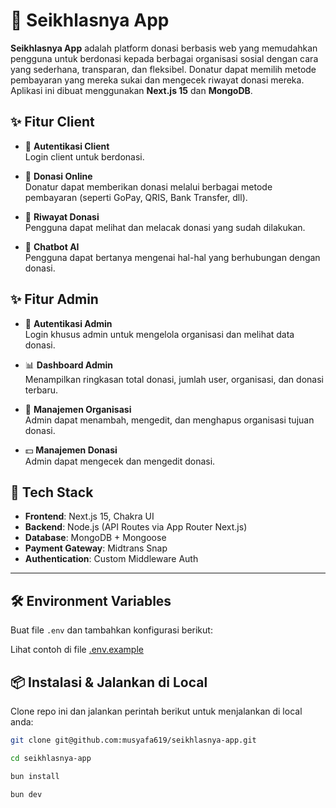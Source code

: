 # 💙 Seikhlasnya App

**Seikhlasnya App** adalah platform donasi berbasis web yang memudahkan pengguna untuk berdonasi kepada berbagai organisasi sosial dengan cara yang sederhana, transparan, dan fleksibel. Donatur dapat memilih metode pembayaran yang mereka sukai dan mengecek riwayat donasi mereka. Aplikasi ini dibuat menggunakan **Next.js 15** dan **MongoDB**.

## ✨ Fitur Client

- 🔐 **Autentikasi Client**  
  Login client untuk berdonasi.

- 💸 **Donasi Online**  
  Donatur dapat memberikan donasi melalui berbagai metode pembayaran (seperti GoPay, QRIS, Bank Transfer, dll).

- 📂 **Riwayat Donasi**  
  Pengguna dapat melihat dan melacak donasi yang sudah dilakukan.

- 🤖 **Chatbot AI**  
  Pengguna dapat bertanya mengenai hal-hal yang berhubungan dengan donasi.

## ✨ Fitur Admin

- 🔐 **Autentikasi Admin**  
  Login khusus admin untuk mengelola organisasi dan melihat data donasi.

- 📊 **Dashboard Admin**  
  Menampilkan ringkasan total donasi, jumlah user, organisasi, dan donasi terbaru.

- 🤝 **Manajemen Organisasi**  
  Admin dapat menambah, mengedit, dan menghapus organisasi tujuan donasi.

- 💵 **Manajemen Donasi**  
  Admin dapat mengecek dan mengedit donasi.

## 🚀 Tech Stack

- **Frontend**: Next.js 15, Chakra UI
- **Backend**: Node.js (API Routes via App Router Next.js)
- **Database**: MongoDB + Mongoose
- **Payment Gateway**: Midtrans Snap
- **Authentication**: Custom Middleware Auth

---

## 🛠️ Environment Variables

Buat file `.env` dan tambahkan konfigurasi berikut:

Lihat contoh di file [.env.example](./.env.example)

## 📦 Instalasi & Jalankan di Local

Clone repo ini dan jalankan perintah berikut untuk menjalankan di local anda:

```bash
git clone git@github.com:musyafa619/seikhlasnya-app.git

cd seikhlasnya-app

bun install

bun dev
```
